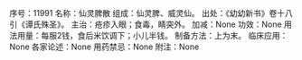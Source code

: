 序号：11991
名称：仙灵脾散
组成：仙灵脾、威灵仙。
出处：《幼幼新书》卷十八引《谭氏殊圣》。
主治：疮疹入眼；食毒，睛突外。
加减：None
功效：None
用法用量：每服2钱，食后米饮调下；小儿半钱。
制备方法：上为末。
临床应用：None
各家论述：None
用药禁忌：None
附注：None
